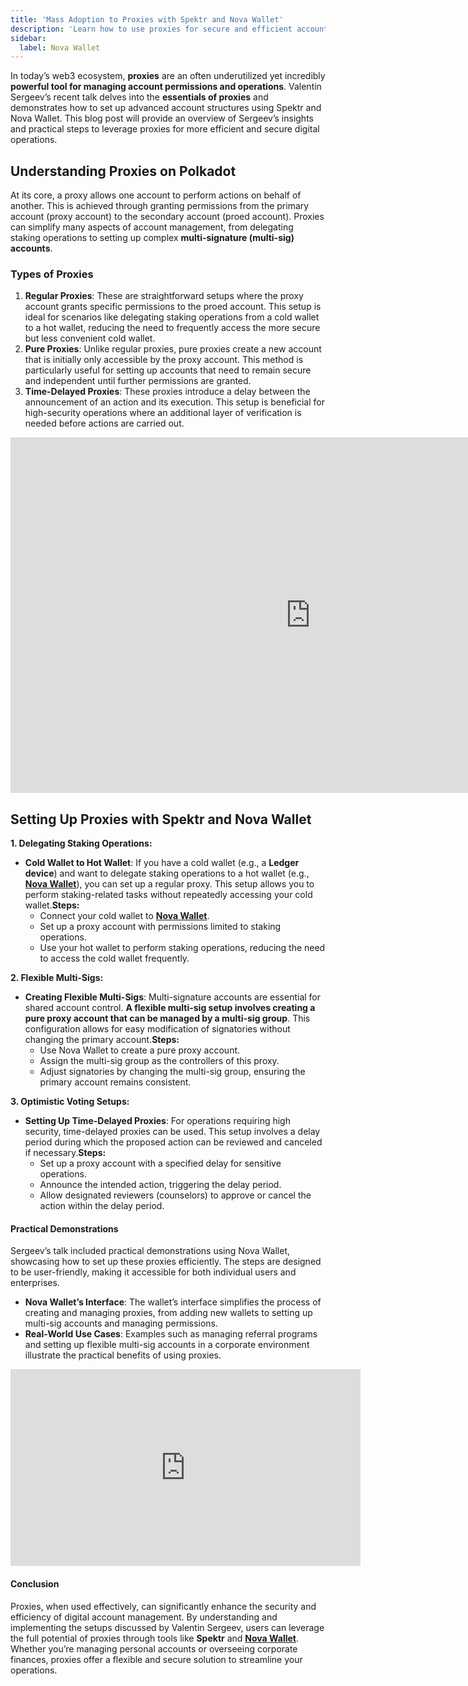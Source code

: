 ```yaml
---
title: 'Mass Adoption to Proxies with Spektr and Nova Wallet'
description: 'Learn how to use proxies for secure and efficient account management with insights from Valentin Sergeev on Spektr and Nova Wallet.'
sidebar: 
  label: Nova Wallet
---
```


In today’s web3 ecosystem, **proxies** are an often underutilized yet incredibly **powerful tool for managing account permissions and operations**. Valentin Sergeev’s recent talk delves into the **essentials of proxies** and demonstrates how to set up advanced account structures using Spektr and Nova Wallet. This blog post will provide an overview of Sergeev’s insights and practical steps to leverage proxies for more efficient and secure digital operations.

Understanding Proxies on Polkadot
---------------------------------

At its core, a proxy allows one account to perform actions on behalf of another. This is achieved through granting permissions from the primary account (proxy account) to the secondary account (proed account). Proxies can simplify many aspects of account management, from delegating staking operations to setting up complex **multi-signature (multi-sig) accounts**.

### Types of Proxies

1. **Regular Proxies**: These are straightforward setups where the proxy account grants specific permissions to the proed account. This setup is ideal for scenarios like delegating staking operations from a cold wallet to a hot wallet, reducing the need to frequently access the more secure but less convenient cold wallet.
2. **Pure Proxies**: Unlike regular proxies, pure proxies create a new account that is initially only accessible by the proxy account. This method is particularly useful for setting up accounts that need to remain secure and independent until further permissions are granted.
3. **Time-Delayed Proxies**: These proxies introduce a delay between the announcement of an action and its execution. This setup is beneficial for high-security operations where an additional layer of verification is needed before actions are carried out.

<iframe allowfullscreen="allowfullscreen" frameborder="0" height="569" src="https://docs.google.com/presentation/d/e/2PACX-1vQc0ti3hzW4mntO4OFknwLdSfX9MeEV6BO0Xw5VjiMQffq4eS4c8-CZDk5G0bOJExiJnCJSgrhEV9RU/embed?start=false&loop=false&delayms=60000" width="960"></iframe>

Setting Up Proxies with Spektr and Nova Wallet
----------------------------------------------

**1. Delegating Staking Operations:**

- **Cold Wallet to Hot Wallet**: If you have a cold wallet (e.g., a **Ledger device**) and want to delegate staking operations to a hot wallet (e.g., [**Nova Wallet**](https://dablock.com/dapps/nova-wallet/)), you can set up a regular proxy. This setup allows you to perform staking-related tasks without repeatedly accessing your cold wallet.**Steps:**
  - Connect your cold wallet to [**Nova Wallet**](https://dablock.com/dapps/nova-wallet/).
  - Set up a proxy account with permissions limited to staking operations.
  - Use your hot wallet to perform staking operations, reducing the need to access the cold wallet frequently.

**2. Flexible Multi-Sigs:**

- **Creating Flexible Multi-Sigs**: Multi-signature accounts are essential for shared account control. **A flexible multi-sig setup involves creating a pure proxy account that can be managed by a multi-sig group**. This configuration allows for easy modification of signatories without changing the primary account.**Steps:**
  - Use Nova Wallet to create a pure proxy account.
  - Assign the multi-sig group as the controllers of this proxy.
  - Adjust signatories by changing the multi-sig group, ensuring the primary account remains consistent.

**3. Optimistic Voting Setups:**

- **Setting Up Time-Delayed Proxies**: For operations requiring high security, time-delayed proxies can be used. This setup involves a delay period during which the proposed action can be reviewed and canceled if necessary.**Steps:**
  - Set up a proxy account with a specified delay for sensitive operations.
  - Announce the intended action, triggering the delay period.
  - Allow designated reviewers (counselors) to approve or cancel the action within the delay period.

#### Practical Demonstrations

Sergeev’s talk included practical demonstrations using Nova Wallet, showcasing how to set up these proxies efficiently. The steps are designed to be user-friendly, making it accessible for both individual users and enterprises.

- **Nova Wallet’s Interface**: The wallet’s interface simplifies the process of creating and managing proxies, from adding new wallets to setting up multi-sig accounts and managing permissions.
- **Real-World Use Cases**: Examples such as managing referral programs and setting up flexible multi-sig accounts in a corporate environment illustrate the practical benefits of using proxies.

<iframe allowfullscreen="allowfullscreen" frameborder="0" height="315" src="https://www.youtube.com/embed/26zgX-8pnuU?si=UC-uo2hc9FQT5Tur" title="YouTube video player" width="560"></iframe>

#### Conclusion

Proxies, when used effectively, can significantly enhance the security and efficiency of digital account management. By understanding and implementing the setups discussed by Valentin Sergeev, users can leverage the full potential of proxies through tools like **Spektr** and [**Nova Wallet**](https://dablock.com/dapps/nova-wallet/). Whether you’re managing personal accounts or overseeing corporate finances, proxies offer a flexible and secure solution to streamline your operations.